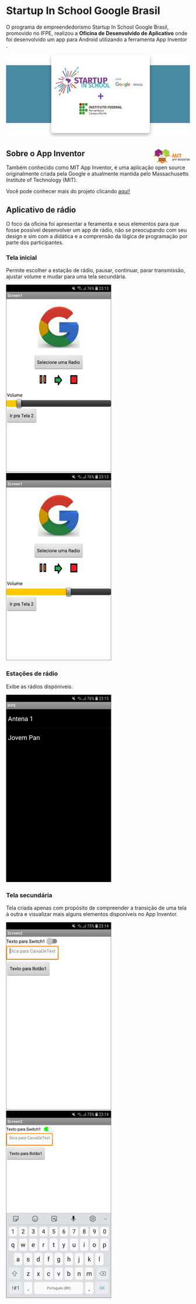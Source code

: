 # Startup In School Google Brasil


O programa de empreendedorismo Startup In School Google Brasil, promovido no IFPE, realizou a <b>Oficina de Desenvolvido de Aplicativo</b> onde foi desenvolvido um app para Android utilizando a ferramenta App Inventor .

<img src="img/startupinschool.png">

## Sobre o App Inventor <img src="img/mit.png" width="100" height="40" align="right">

Também conhecido como MIT App Inventor, é uma aplicação open source originalmente criada pela Google e atualmente mantida pelo Massachusetts Institute of Technology (MIT). 

Você pode conhecer mais do projeto clicando [aqui!](https://appinventor.mit.edu/)

## Aplicativo de rádio

O foco da oficina foi apresentar a feramenta e seus elementos para que fosse possível desenvolver um app de rádio, não se preocupando com seu design e sim com a didática e a comprensão da lógica de programação por parte dos participantes. 

### Tela inicial

Permite escolher a estação de rádio, pausar, continuar, parar transmissão, ajustar volume e mudar para uma tela secundária.

<img src="img/volume1.png" width="288" height="512"> <img src="img/volume2.png" width="288" height="512">

### Estações de rádio

Exibe as rádios dispóniveis.

<img src="img/estacoes.png" width="288" height="512"> 

### Tela secundária

Tela criada apenas com propósito de compreender a transição de uma tela à outra e visualizar mais alguns elementos disponíveis no App Inventor.

<img src="img/texto1.png" width="288" height="512"> <img src="img/texto2.png" width="288" height="512">
